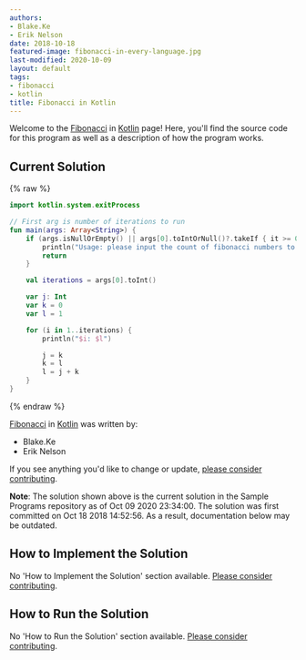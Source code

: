 ```yaml
---
authors:
- Blake.Ke
- Erik Nelson
date: 2018-10-18
featured-image: fibonacci-in-every-language.jpg
last-modified: 2020-10-09
layout: default
tags:
- fibonacci
- kotlin
title: Fibonacci in Kotlin
---
```


Welcome to the [Fibonacci](https://sampleprograms.io/projects/fibonacci) in [Kotlin](https://sampleprograms.io/languages/kotlin) page! Here, you'll find the source code for this program as well as a description of how the program works.

## Current Solution

{% raw %}

```kotlin
import kotlin.system.exitProcess

// First arg is number of iterations to run
fun main(args: Array<String>) {
    if (args.isNullOrEmpty() || args[0].toIntOrNull()?.takeIf { it >= 0 } == null) {
        println("Usage: please input the count of fibonacci numbers to output")
        return
    }

    val iterations = args[0].toInt()

    var j: Int
    var k = 0
    var l = 1

    for (i in 1..iterations) {
        println("$i: $l")

        j = k
        k = l
        l = j + k
    }
}
```

{% endraw %}

[Fibonacci](https://sampleprograms.io/projects/fibonacci) in [Kotlin](https://sampleprograms.io/languages/kotlin) was written by:

- Blake.Ke
- Erik Nelson

If you see anything you'd like to change or update, [please consider contributing](https://github.com/TheRenegadeCoder/sample-programs).

**Note**: The solution shown above is the current solution in the Sample Programs repository as of Oct 09 2020 23:34:00. The solution was first committed on Oct 18 2018 14:52:56. As a result, documentation below may be outdated.

## How to Implement the Solution

No 'How to Implement the Solution' section available. [Please consider contributing](https://github.com/TheRenegadeCoder/sample-programs-website).

## How to Run the Solution

No 'How to Run the Solution' section available. [Please consider contributing](https://github.com/TheRenegadeCoder/sample-programs-website).